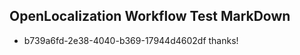 ## OpenLocalization Workflow Test MarkDown
* b739a6fd-2e38-4040-b369-17944d4602df thanks!

<!--HONumber=Aug16_HO3-->


